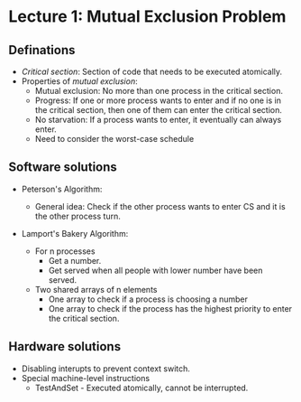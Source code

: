 # Lecture 1: Mutual Exclusion Problem

## Definations 

- *Critical section*: Section of code that needs to be executed atomically.
- Properties of *mutual exclusion*:
  - Mutual exclusion: No more than one process in the critical section.
  - Progress: If one or more process wants to enter and if no one is in the critical section, then one of them can enter the critical section.
  - No starvation: If a process wants to enter, it eventually can always enter.
  - Need to consider the worst-case schedule

## Software solutions

- Peterson's Algorithm:
  - General idea: Check if the other process wants to enter CS and it is the other process turn.

- Lamport's Bakery Algorithm:
  - For n processes
    - Get a number.
    - Get served when all people with lower number have been served.
  - Two shared arrays of n elements
    - One array to check if a process is choosing a number
    - One array to check if the process has the highest priority to enter the critical section.

## Hardware solutions

- Disabling interupts to prevent context switch.
- Special machine-level instructions
  - TestAndSet - Executed atomically, cannot be interrupted.